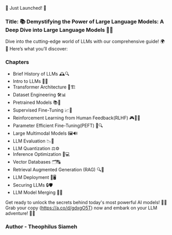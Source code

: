 🚀 Just Launched! 🚀
### Title: 📚 Demystifying the Power of Large Language Models: A Deep Dive into Large Language Models 🤖💡

Dive into the cutting-edge world of LLMs with our comprehensive guide! 🌍📘 Here’s what you’ll discover:
### Chapters
 - Brief History of LLMs 🕰️🔍
 - Intro to LLMs 🤖✨
 - Transformer Architecture 🔄🏗️
 - Dataset Engineering 🛠️📊
 - Pretrained Models 📚🤝
 - Supervised Fine-Tuning 📈🔧
 - Reinforcement Learning from Human Feedback(RLHF) 🎮🙋‍♂️
 - Parameter Efficient Fine-Tuning(PEFT) 🧩🔍
 - Large Multimodal Models 🖼️🔊
 - LLM Evaluation 📉🔎
 - LLM Quantization ⚖️⚙️
 - Inference Optimization 🚀💻
 - Vector Databases 🗂️🔠
 - Retrieval Augmented Generation (RAG) 🔍🤔
 - LLM Deployment 🚀🖥️
 - Securing LLMs 🔒🛡️
 - LLM Model Merging 🔗🤯


Get ready to unlock the secrets behind today's most powerful AI models! 🔑✨ Grab your copy (https://a.co/d/gdxgO5T) now and embark on your LLM adventure! 🌟📖

### Author - Theophilus Siameh